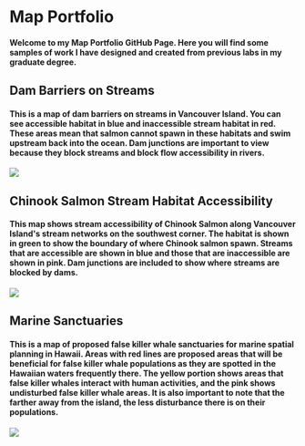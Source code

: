 # Map Portfolio
#### Welcome to my Map Portfolio GitHub Page. Here you will find some samples of work I have designed and created from previous labs in my graduate degree.

## Dam Barriers on Streams
#### This is a map of dam barriers on streams in Vancouver Island. You can see accessible habitat in blue and inaccessible stream habitat in red. These areas mean that salmon cannot spawn in these habitats and swim upstream back into the ocean. Dam junctions are important to view because they block streams and block flow accessibility in rivers.
![](Dam_Barriers.jpg)


## Chinook Salmon Stream Habitat Accessibility
#### This map shows stream accessibility of Chinook Salmon along Vancouver Island's stream networks on the southwest corner. The habitat is shown in green to show the boundary of where Chinook salmon spawn. Streams that are accessible are shown in blue and those that are inaccessible are shown in pink. Dam junctions are included to show where streams are blocked by dams. 
![](Chinook_Salmon.jpg)

## Marine Sanctuaries
#### This is a map of proposed false killer whale sanctuaries for marine spatial planning in Hawaii. Areas with red lines are proposed areas that will be beneficial for false killer whale populations as they are spotted in the Hawaiian waters frequently there. The yellow portion shows areas that false killer whales interact with human activities, and the pink shows undisturbed false killer whale areas.  It is also important to note that the farther away from the island, the less disturbance there is on their populations. 
![](Killer_Whales.jpg)
